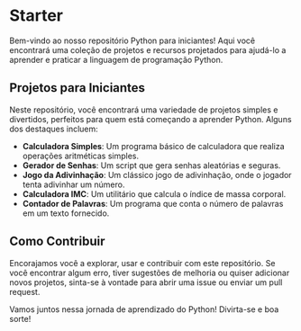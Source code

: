 # Starter
Bem-vindo ao nosso repositório Python para iniciantes! Aqui você encontrará uma coleção de projetos e recursos projetados para ajudá-lo a aprender e praticar a linguagem de programação Python.

## Projetos para Iniciantes

Neste repositório, você encontrará uma variedade de projetos simples e divertidos, perfeitos para quem está começando a aprender Python. Alguns dos destaques incluem:

- **Calculadora Simples**: Um programa básico de calculadora que realiza operações aritméticas simples.
- **Gerador de Senhas**: Um script que gera senhas aleatórias e seguras.
- **Jogo da Adivinhação**: Um clássico jogo de adivinhação, onde o jogador tenta adivinhar um número.
- **Calculadora IMC**: Um utilitário que calcula o índice de massa corporal.
- **Contador de Palavras**: Um programa que conta o número de palavras em um texto fornecido.
<!-- 
Cada projeto vem acompanhado de instruções detalhadas, explicações do código e sugestões de melhorias, para que você possa entender como o programa funciona e aprimorá-lo.

## Recursos Adicionais

Além dos projetos práticos, este repositório também contém recursos adicionais para ajudá-lo em sua jornada de aprendizado do Python:

- **Tutoriais**: Arquivos de texto e Jupyter Notebooks que cobrem conceitos fundamentais de Python, como variáveis, tipos de dados, estruturas de controle e funções.
- **Exercícios**: Uma seção com exercícios de programação de dificuldade crescente, para que você possa praticar e consolidar seu conhecimento.
- **Dicas e Melhores Práticas**: Orientações sobre boas práticas de programação, estilo de código e ferramentas úteis para desenvolvedores Python. -->

## Como Contribuir

Encorajamos você a explorar, usar e contribuir com este repositório. Se você encontrar algum erro, tiver sugestões de melhoria ou quiser adicionar novos projetos, sinta-se à vontade para abrir uma issue ou enviar um pull request.

Vamos juntos nessa jornada de aprendizado do Python! Divirta-se e boa sorte!